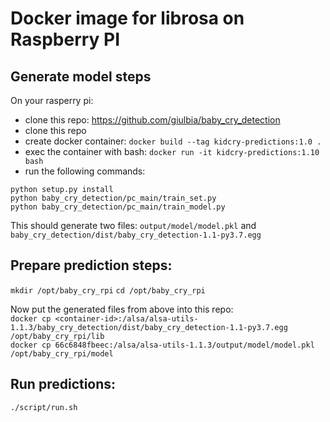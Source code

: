 # Docker image for librosa on Raspberry PI

## Generate model steps
On your rasperry pi:
- clone this repo: https://github.com/giulbia/baby_cry_detection
- clone this repo
- create docker container: `docker build --tag kidcry-predictions:1.0 .`
- exec the container with bash: `docker run -it kidcry-predictions:1.10 bash`
- run the following commands:
```
python setup.py install
python baby_cry_detection/pc_main/train_set.py
python baby_cry_detection/pc_main/train_model.py
```

This should generate two files: 
`output/model/model.pkl` and `baby_cry_detection/dist/baby_cry_detection-1.1-py3.7.egg`  

## Prepare prediction steps:
`mkdir /opt/baby_cry_rpi`
`cd /opt/baby_cry_rpi`

Now put the generated files from above into this repo:  
`docker cp <container-id>:/alsa/alsa-utils-1.1.3/baby_cry_detection/dist/baby_cry_detection-1.1-py3.7.egg /opt/baby_cry_rpi/lib`  
`docker cp 66c6848fbeec:/alsa/alsa-utils-1.1.3/output/model/model.pkl /opt/baby_cry_rpi/model`

## Run predictions:
`./script/run.sh`






